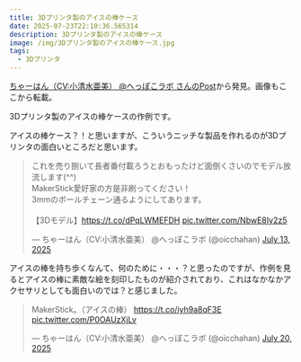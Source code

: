 ```yaml
---
title: 3Dプリンタ製のアイスの棒ケース
date: 2025-07-23T22:10:36.565314
description: 3Dプリンタ製のアイスの棒ケース
image: /img/3Dプリンタ製のアイスの棒ケース.jpg
tags:
  - 3Dプリンタ
---
```

[ちゃーはん（CV:小清水亜美） @へっぽこラボ さんのPost](https://x.com/oicchahan/status/1944243672176029849)から発見。画像もここから転載。

3Dプリンタ製のアイスの棒ケースの作例です。

アイスの棒ケース？！と思いますが、こういうニッチな製品を作れるのが3Dプリンタの面白いところだと思います。


<blockquote class="twitter-tweet"><p lang="ja" dir="ltr">これを売り捌いて長者番付載ろうとおもったけど面倒くさいのでモデル放流します(^^)<br>MakerStick愛好家の方是非刷ってください！<br>3mmのボールチェーン通るようにしてあります。<br><br>【3Dモデル】<a href="https://t.co/dPqLWMEFDH">https://t.co/dPqLWMEFDH</a> <a href="https://t.co/NbwE8Iy2z5">pic.twitter.com/NbwE8Iy2z5</a></p>&mdash; ちゃーはん（CV:小清水亜美） @へっぽこラボ (@oicchahan) <a href="https://twitter.com/oicchahan/status/1944243672176029849?ref_src=twsrc%5Etfw">July 13, 2025</a></blockquote>
<script async src="https://platform.twitter.com/widgets.js" charset="utf-8"></script>



アイスの棒を持ち歩くなんて、何のために・・・？と思ったのですが、作例を見るとアイスの棒に素敵な絵を刻印したものが紹介されており、これはなかなかアクセサリとしても面白いのでは？と感じました。


<blockquote class="twitter-tweet"><p lang="ja" dir="ltr">MakerStick。（アイスの棒） <a href="https://t.co/iyh9a8qF3E">https://t.co/iyh9a8qF3E</a> <a href="https://t.co/P0OAUzXjLv">pic.twitter.com/P0OAUzXjLv</a></p>&mdash; ちゃーはん（CV:小清水亜美） @へっぽこラボ (@oicchahan) <a href="https://twitter.com/oicchahan/status/1947061416420163787?ref_src=twsrc%5Etfw">July 20, 2025</a></blockquote>
<script async src="https://platform.twitter.com/widgets.js" charset="utf-8"></script>




